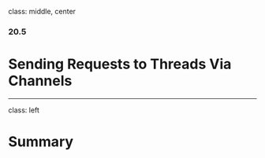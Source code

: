 class: middle, center

### 20.5

# Sending Requests to Threads Via Channels

---

class: left

# Summary
